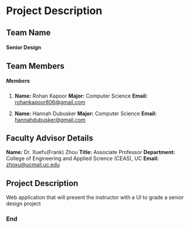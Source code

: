 # Project Description


## Team Name
#### Senior Design

## Team Members

##### Members
1. 
	__Name:__ Rohan Kapoor
	__Major:__ Computer Science
	__Email:__ rohankapoor806@gmail.com

2.	__Name:__ Hannah Dubusker
	__Major:__ Computer Science
	__Email:__ hannahdubusker@gmail.com



## Faculty Advisor Details

__Name:__ Dr. Xuefu(Frank) Zhou
__Title:__ Associate Professor
__Department:__ College of Engineering and Applied Science (CEAS), UC
__Email:__ zhoxu@ucmail.uc.edu

## Project Description

Web application that will present the instructor with a UI to grade a senior design project 

### End